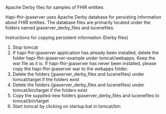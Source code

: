 Apache Derby files for samples of FHIR entities 

Hapi-fhir-jpaserver uses Apache Derby database for persisting information about FHIR entities. The database files are primarily located under the folders named jpaserver_derby_files and lucenefiles.

Instructions for copying persistent information (Derby files)
1) Stop tomcat 
2) If hapi-fhir-jpaserver application has already been installed, delete the folder hapi-fhir-jpaserver-example under tomcat/webapps. Keep the war file as it is. If hapi-fhir-jpaserver has never been installed, please copy the hapi-fhir-jpaserver war to the webapps folder.
3) Delete the folders (jpaserver_derby_files and lucenefiles) under tomcat/target if the folders exist
4) Delete the folders (jpaserver_derby_files and lucenefiles) under tomcat/bin/target if the folders exist
5) Copy the supplied new folders jpaserver_derby_files and lucenefiles to tomcat/bin/target
6) Start tomcat by clicking on startup.bat in tomcat/bin
